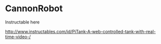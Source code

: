 # CannonRobot

Instructable here

http://www.instructables.com/id/PiTank-A-web-controlled-tank-with-real-time-video-/
